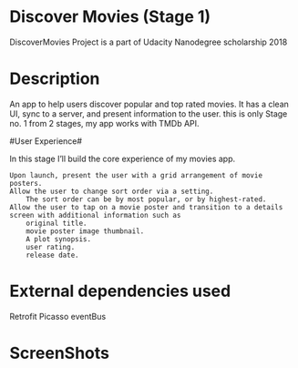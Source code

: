 # Discover Movies (Stage 1)
DiscoverMovies Project is a part of Udacity Nanodegree scholarship 2018

# Description
An app to help users discover popular and top rated movies. It has a clean UI, sync to a server, and present information to the user. 
this is only Stage no. 1 from 2 stages, my app works with TMDb API.

#User Experience#

In this stage I’ll build the core experience of my movies app.

    Upon launch, present the user with a grid arrangement of movie posters.
    Allow the user to change sort order via a setting.
        The sort order can be by most popular, or by highest-rated.
    Allow the user to tap on a movie poster and transition to a details screen with additional information such as
        original title.
        movie poster image thumbnail.
        A plot synopsis.
        user rating.
        release date.

# External dependencies used
Retrofit
Picasso
eventBus
# ScreenShots
